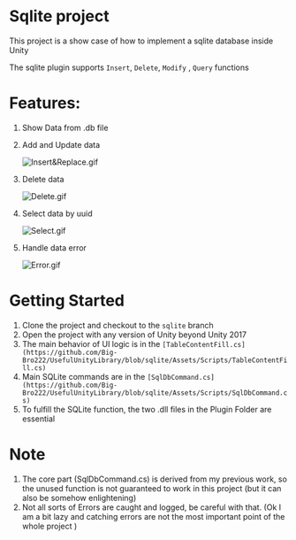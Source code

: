 # Sqlite project

This project is a show case of how to implement a sqlite database inside Unity

The sqlite plugin supports `Insert`, `Delete`, `Modify` , `Query` functions

# Features:

1. Show Data from .db file
2. Add and Update data
    
    ![Insert&Replace.gif](Github%20readme%20fb49c5af247044de9c1134f90fd859b4/InsertReplace.gif)
    
3. Delete data
    
    ![Delete.gif](Github%20readme%20fb49c5af247044de9c1134f90fd859b4/Delete.gif)
    
4. Select data by uuid
    
    ![Select.gif](Github%20readme%20fb49c5af247044de9c1134f90fd859b4/Select.gif)
    
5. Handle data error
    
    ![Error.gif](Github%20readme%20fb49c5af247044de9c1134f90fd859b4/Error.gif)
    

# Getting Started

1. Clone the project and checkout to the `sqlite` branch
2. Open the project with any version of Unity beyond Unity 2017
3. The main behavior of UI logic is in the  `[TableContentFill.cs](https://github.com/Big-Bro222/UsefulUnityLibrary/blob/sqlite/Assets/Scripts/TableContentFill.cs)`
4. Main SQLite commands are in the `[SqlDbCommand.cs](https://github.com/Big-Bro222/UsefulUnityLibrary/blob/sqlite/Assets/Scripts/SqlDbCommand.cs)`
5. To fulfill the SQLite function, the two .dll files in the Plugin Folder are essential

# Note

1. The core part (SqlDbCommand.cs) is derived from my previous work, so the unused function is not guaranteed to work in this project (but it can also be somehow enlightening)
2. Not all sorts of Errors are caught and logged, be careful with that. (Ok I am a bit lazy and catching errors are not the most important point of the whole project )
